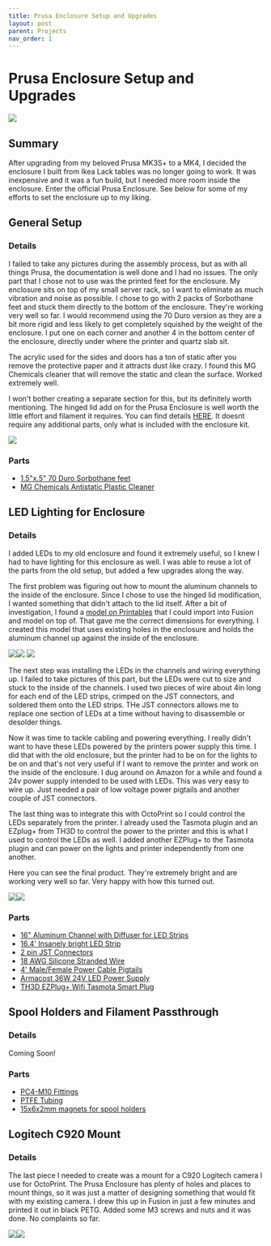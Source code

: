 ```yaml
---
title: Prusa Enclosure Setup and Upgrades
layout: post
parent: Projects
nav_order: 1
---
```


# Prusa Enclosure Setup and Upgrades

![](/assets/images/prusa_enclosure.jpg)

## Summary
After upgrading from my beloved Prusa MK3S+ to a MK4, I decided the enclosure I built from Ikea Lack tables was no longer going to work. It was inexpensive and it was a fun build, but I needed more room inside the enclosure. Enter the official Prusa Enclosure. See below for some of my efforts to set the enclosure up to my liking.

## General Setup

### Details

I failed to take any pictures during the assembly process, but as with all things Prusa, the documentation is well done and I had no issues. The only part that I chose not to use was the printed feet for the enclosure. My enclosure sits on top of my small server rack, so I want to eliminate as much vibration and noise as possible. I chose to go with 2 packs of Sorbothane feet and stuck them directly to the bottom of the enclosure. They're working very well so far. I would recommend using the 70 Duro version as they are a bit more rigid and less likely to get completely squished by the weight of the enclosure. I put one on each corner and another 4 in the bottom center of the enclosure, directly under where the printer and quartz slab sit. 

The acrylic used for the sides and doors has a ton of static after you remove the protective paper and it attracts dust like crazy. I found this MG Chemicals cleaner that will remove the static and clean the surface. Worked extremely well. 

I won't bother creating a separate section for this, but its definitely worth mentioning. The hinged lid add on for the Prusa Enclosure is well worth the little effort and filament it requires. You can find details [HERE](https://www.printables.com/model/273426-hinged-lid-for-adding-mmu2s-to-original-prusa-encl). It doesnt require any additional parts, only what is included with the enclosure kit.

![](/assets/images/enclosure_hinged_lid.jpg)

### Parts
- [1.5"x.5" 70 Duro Sorbothane feet](https://www.amazon.com/dp/B019O68IY0)
- [MG Chemicals Antistatic Plastic Cleaner](https://www.amazon.com/dp/B072QWBJ9K)

## LED Lighting for Enclosure

### Details

I added LEDs to my old enclosure and found it extremely useful, so I knew I had to have lighting for this enclosure as well. I was able to reuse a lot of the parts from the old setup, but added a few upgrades along the way.

The first problem was figuring out how to mount the aluminum channels to the inside of the enclosure. Since I chose to use the hinged lid modification, I wanted something that didn't attach to the lid itself. After a bit of investigation, I found a [model on Printables](https://www.printables.com/model/333871-original-prusa-enclosure-unofficial-version) that I could import into Fusion and model on top of. That gave me the correct dimensions for everything. I created this model that uses existing holes in the enclosure and holds the aluminum channel up against the inside of the enclosure. 

![](/assets/images/enclosure_lights_model_1.jpg)![](/assets/images/enclosure_lights_model_2.jpg)
![](/assets/images/enclosure_lights_model_3.jpg)

The next step was installing the LEDs in the channels and wiring everything up. I failed to take pictures of this part, but the LEDs were cut to size and stuck to the inside of the channels. I used two pieces of wire about 4in long for each end of the LED strips, crimped on the JST connectors, and soldered them onto the LED strips. THe JST connectors allows me to replace one section of LEDs at a time without having to disassemble or desolder things.

Now it was time to tackle cabling and powering everything. I really didn't want to have these LEDs powered by the printers power supply this time. I did that with the old enclosure, but the printer had to be on for the lights to be on and that's not very useful if I want to remove the printer and work on the inside of the enclosure. I dug around on Amazon for a while and found a 24v power supply intended to be used with LEDs. This was very easy to wire up. Just needed a pair of low voltage power pigtails and another couple of JST connectors.

The last thing was to integrate this with OctoPrint so I could control the LEDs separately from the printer. I already used the Tasmota plugin and an EZplug+ from TH3D to control the power to the printer and this is what I used to control the LEDs as well. I added another EZPlug+ to the Tasmota plugin and can power on the lights and printer independently from one another. 

Here you can see the final product. They're extremely bright and are working very well so far. Very happy with how this turned out.

![](/assets/images/enclosure_lights_1.jpg)![](/assets/images/enclosure_lights_2.jpg)

### Parts
- [16" Aluminum Channel with Diffuser for LED Strips](https://www.amazon.com/dp/B0C6GKXNWQ)
- [16.4' Insanely bright LED Strip](https://www.amazon.com/dp/B0BYNS9YYQ)
- [2 pin JST Connectors](https://www.amazon.com/dp/B07QKBKNC1)
- [18 AWG Silicone Stranded Wire](https://www.amazon.com/dp/B01708AYYQ)
- [4' Male/Female Power Cable Pigtails](https://www.amazon.com/dp/B0CWV1MP2J)
- [Armacost 36W 24V LED Power Supply](https://www.amazon.com/dp/B08YS6GMP6)
- [TH3D EZPlug+ Wifi Tasmota Smart Plug](https://www.th3dstudio.com/product/ezplug-open-source-wifi-smart-plug/)




## Spool Holders and Filament Passthrough

### Details
Coming Soon!

### Parts
- [PC4-M10 Fittings](https://www.amazon.com/dp/B095P7Z62Y)
- [PTFE Tubing](https://www.amazon.com/dp/B01CUPV9KC)
- [15x6x2mm magnets for spool holders](https://www.amazon.com/dp/B0B7X3RJ54)

## Logitech C920 Mount

### Details

The last piece I needed to create was a mount for a C920 Logitech camera I use for OctoPrint. The Prusa Enclosure has plenty of holes and places to mount things, so it was just a matter of designing something that would fit with my existing camera. I drew this up in Fusion in just a few minutes and printed it out in black PETG. Added some M3 screws and nuts and it was done. No complaints so far.

![](/assets/images/c920_mount_model.jpg)![](/assets/images/c920_mount.jpg)